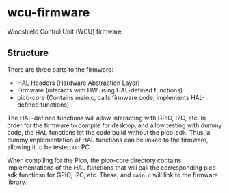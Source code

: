 # wcu-firmware
Windshield Control Unit (WCU) firmware

## Structure
There are three parts to the firmware:

- HAL Headers (Hardware Abstraction Layer)
- Firmware (interacts with HW using HAL-defined functions)
- pico-core (Contains main.c, calls firmware code, implements HAL-defined functions)

The HAL-defined functions will allow interacting with GPIO, I2C, etc.
In order for the firmware to compile for desktop, and allow testing with dummy code, the HAL functions let the code build without the pico-sdk.
Thus, a dummy implementation of HAL functions can be linked to the firmware, allowing it to be tested on PC.

When compiling for the Pico, the pico-core directory contains implementations of the HAL functions that will call the corresponding pico-sdk functiosn for GPIO, I2C, etc. These, and ```main.c``` will link to the firmware library.

